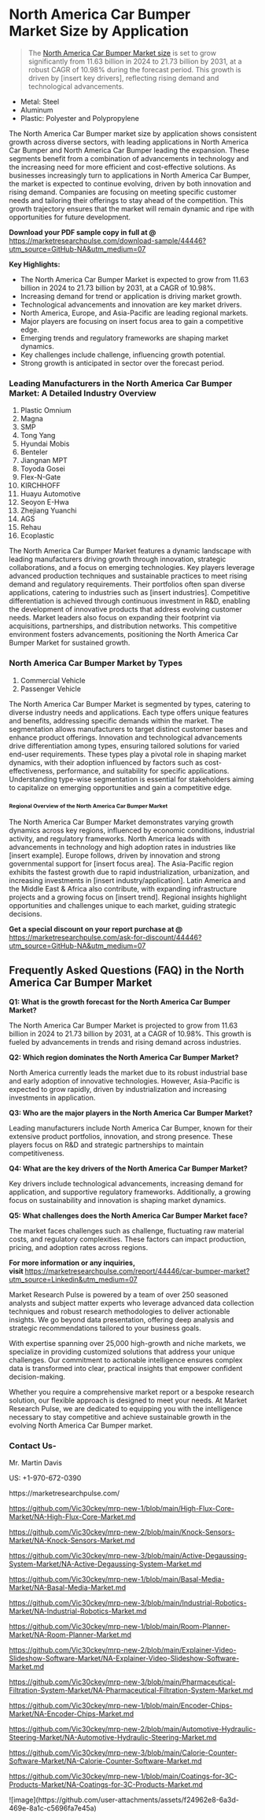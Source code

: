 <h1>North America Car Bumper Market&nbsp;Size by Application</h1><blockquote><p>The <a href="https://marketresearchpulse.com/download-sample/44446?utm_source=GitHub-NA&amp;utm_medium=07">North America Car Bumper Market size</a> is set to grow significantly from 11.63 billion in 2024 to 21.73 billion by 2031, at a robust CAGR of 10.98% during the forecast period. This growth is driven by [insert key drivers], reflecting rising demand and technological advancements.</p></blockquote><ul><li>Metal: Steel<li> Aluminum<li> Plastic: Polyester and Polypropylene</li></ul><p>The North America Car Bumper market size by application shows consistent growth across diverse sectors, with leading applications in North America Car Bumper and North America Car Bumper leading the expansion. These segments benefit from a combination of advancements in technology and the increasing need for more efficient and cost-effective solutions. As businesses increasingly turn to applications in North America Car Bumper, the market is expected to continue evolving, driven by both innovation and rising demand. Companies are focusing on meeting specific customer needs and tailoring their offerings to stay ahead of the competition. This growth trajectory ensures that the market will remain dynamic and ripe with opportunities for future development.</p><p><strong>Download your PDF sample copy in full at @ </strong><a href="https://marketresearchpulse.com/download-sample/44446?utm_source=GitHub-NA&amp;utm_medium=07">https://marketresearchpulse.com/download-sample/44446?utm_source=GitHub-NA&amp;utm_medium=07</a></p><p><strong>Key Highlights: </strong></p><ul><li>The North America Car Bumper Market is expected to grow from 11.63 billion in 2024 to 21.73 billion by 2031, at a CAGR of 10.98%.</li><li>Increasing demand for trend or application is driving market growth.</li><li>Technological advancements and innovation are key market drivers.</li><li>North America, Europe, and Asia-Pacific are leading regional markets.</li><li>Major players are focusing on insert focus area to gain a competitive edge.</li><li>Emerging trends and regulatory frameworks are shaping market dynamics.</li><li>Key challenges include challenge, influencing growth potential.</li><li>Strong growth is anticipated in sector over the forecast period.</li></ul><h3>Leading Manufacturers in the North America Car Bumper Market: A Detailed Industry Overview</h3><ol><li>Plastic Omnium</li><li>Magna</li><li>SMP</li><li>Tong Yang</li><li>Hyundai Mobis</li><li>Benteler</li><li>Jiangnan MPT</li><li>Toyoda Gosei</li><li>Flex-N-Gate</li><li>KIRCHHOFF</li><li>Huayu Automotive</li><li>Seoyon E-Hwa</li><li>Zhejiang Yuanchi</li><li>AGS</li><li>Rehau</li><li>Ecoplastic</li></ol><div class="flex max-w-full flex-col flex-grow"><div class="min-h-8 text-message flex w-full flex-col items-end gap-2 whitespace-normal break-words [.text-message+&amp;]:mt-5" dir="auto" data-message-author-role="assistant" data-message-id="fd8432e4-4910-450d-b182-61b7bfb0a01f" data-message-model-slug="gpt-4o"><div class="flex w-full flex-col gap-1 empty:hidden first:pt-[3px]"><div class="markdown prose w-full break-words dark:prose-invert light"><p>The North America Car Bumper Market features a dynamic landscape with leading manufacturers driving growth through innovation, strategic collaborations, and a focus on emerging technologies. Key players leverage advanced production techniques and sustainable practices to meet rising demand and regulatory requirements. Their portfolios often span diverse applications, catering to industries such as [insert industries]. Competitive differentiation is achieved through continuous investment in R&amp;D, enabling the development of innovative products that address evolving customer needs. Market leaders also focus on expanding their footprint via acquisitions, partnerships, and distribution networks. This competitive environment fosters advancements, positioning the North America Car Bumper Market for sustained growth.</p></div></div></div></div><h3>North America Car Bumper Market by Types</h3><ol><li>Commercial Vehicle<li> Passenger Vehicle</li></ol><div class="flex max-w-full flex-col flex-grow"><div class="min-h-8 text-message flex w-full flex-col items-end gap-2 whitespace-normal break-words [.text-message+&amp;]:mt-5" dir="auto" data-message-author-role="assistant" data-message-id="084470be-0bb7-4664-bddf-5156b4f41249" data-message-model-slug="gpt-4o-mini"><div class="flex w-full flex-col gap-1 empty:hidden first:pt-[3px]"><div class="markdown prose w-full break-words dark:prose-invert light"><p>The North America Car Bumper Market is segmented by types, catering to diverse industry needs and applications. Each type offers unique features and benefits, addressing specific demands within the market. The segmentation allows manufacturers to target distinct customer bases and enhance product offerings. Innovation and technological advancements drive differentiation among types, ensuring tailored solutions for varied end-user requirements. These types play a pivotal role in shaping market dynamics, with their adoption influenced by factors such as cost-effectiveness, performance, and suitability for specific applications. Understanding type-wise segmentation is essential for stakeholders aiming to capitalize on emerging opportunities and gain a competitive edge.</p></div></div></div></div><h3><span style="font-size: 11px;">Regional Overview of the North America Car Bumper Market</span></h3><div class="flex max-w-full flex-col flex-grow"><div class="min-h-8 text-message flex w-full flex-col items-end gap-2 whitespace-normal break-words [.text-message+&amp;]:mt-5" dir="auto" data-message-author-role="assistant" data-message-id="e9038762-ce64-4e30-91c9-9bd413514231" data-message-model-slug="gpt-4o-mini"><div class="flex w-full flex-col gap-1 empty:hidden first:pt-[3px]"><div class="markdown prose w-full break-words dark:prose-invert light"><p>The North America Car Bumper Market demonstrates varying growth dynamics across key regions, influenced by economic conditions, industrial activity, and regulatory frameworks. North America leads with advancements in technology and high adoption rates in industries like [insert example]. Europe follows, driven by innovation and strong governmental support for [insert focus area]. The Asia-Pacific region exhibits the fastest growth due to rapid industrialization, urbanization, and increasing investments in [insert industry/application]. Latin America and the Middle East &amp; Africa also contribute, with expanding infrastructure projects and a growing focus on [insert trend]. Regional insights highlight opportunities and challenges unique to each market, guiding strategic decisions.</p></div></div></div></div><p><strong>Get a special discount on your report purchase at @ </strong><a href="https://marketresearchpulse.com/ask-for-discount/44446?utm_source=GitHub-NA&amp;utm_medium=07">https://marketresearchpulse.com/ask-for-discount/44446?utm_source=GitHub-NA&amp;utm_medium=07</a></p><h2>Frequently Asked Questions (FAQ) in the North America Car Bumper Market</h2><p><strong>Q1: What is the growth forecast for the North America Car Bumper Market?</strong></p><p>The North America Car Bumper Market is projected to grow from 11.63 billion in 2024 to 21.73 billion by 2031, at a CAGR of 10.98%. This growth is fueled by advancements in trends and rising demand across industries.</p><p><strong>Q2: Which region dominates the North America Car Bumper Market?</strong></p><p>North America currently leads the market due to its robust industrial base and early adoption of innovative technologies. However, Asia-Pacific is expected to grow rapidly, driven by industrialization and increasing investments in application.</p><p><strong>Q3: Who are the major players in the North America Car Bumper Market?</strong></p><p>Leading manufacturers include North America Car Bumper, known for their extensive product portfolios, innovation, and strong presence. These players focus on R&amp;D and strategic partnerships to maintain competitiveness.</p><p><strong>Q4: What are the key drivers of the North America Car Bumper Market?</strong></p><p>Key drivers include technological advancements, increasing demand for application, and supportive regulatory frameworks. Additionally, a growing focus on sustainability and innovation is shaping market dynamics.</p><p><strong>Q5: What challenges does the North America Car Bumper Market face?</strong></p><p>The market faces challenges such as challenge, fluctuating raw material costs, and regulatory complexities. These factors can impact production, pricing, and adoption rates across regions.</p><p><strong>For more information or any inquiries, visit&nbsp;</strong><a href="https://marketresearchpulse.com/report/44446/car-bumper-market?utm_source=Linkedin&utm_medium=07">https://marketresearchpulse.com/report/44446/car-bumper-market?utm_source=Linkedin&utm_medium=07</a></p><p>Market Research Pulse is powered by a team of over 250 seasoned analysts and subject matter experts who leverage advanced data collection techniques and robust research methodologies to deliver actionable insights. We go beyond data presentation, offering deep analysis and strategic recommendations tailored to your business goals.</p><p>With expertise spanning over 25,000 high-growth and niche markets, we specialize in providing customized solutions that address your unique challenges. Our commitment to actionable intelligence ensures complex data is transformed into clear, practical insights that empower confident decision-making.</p><p>Whether you require a comprehensive market report or a bespoke research solution, our flexible approach is designed to meet your needs. At Market Research Pulse, we are dedicated to equipping you with the intelligence necessary to stay competitive and achieve sustainable growth in the evolving North America Car Bumper market.</p><h3><strong>Contact Us-</strong></h3><p>Mr. Martin Davis</p><p>US: +1-970-672-0390</p><p>https://marketresearchpulse.com/</p><p><a href="https://github.com/Vic30ckey/mrp-new-1/blob/main/High-Flux-Core-Market/NA-High-Flux-Core-Market.md">https://github.com/Vic30ckey/mrp-new-1/blob/main/High-Flux-Core-Market/NA-High-Flux-Core-Market.md</a></p><p><a href="https://github.com/Vic30ckey/mrp-new-2/blob/main/Knock-Sensors-Market/NA-Knock-Sensors-Market.md">https://github.com/Vic30ckey/mrp-new-2/blob/main/Knock-Sensors-Market/NA-Knock-Sensors-Market.md</a></p><p><a href="https://github.com/Vic30ckey/mrp-new-3/blob/main/Active-Degaussing-System-Market/NA-Active-Degaussing-System-Market.md">https://github.com/Vic30ckey/mrp-new-3/blob/main/Active-Degaussing-System-Market/NA-Active-Degaussing-System-Market.md</a></p><p><a href="https://github.com/Vic30ckey/mrp-new-1/blob/main/Basal-Media-Market/NA-Basal-Media-Market.md">https://github.com/Vic30ckey/mrp-new-1/blob/main/Basal-Media-Market/NA-Basal-Media-Market.md</a></p><p><a href="https://github.com/Vic30ckey/mrp-new-3/blob/main/Industrial-Robotics-Market/NA-Industrial-Robotics-Market.md">https://github.com/Vic30ckey/mrp-new-3/blob/main/Industrial-Robotics-Market/NA-Industrial-Robotics-Market.md</a></p><p><a href="https://github.com/Vic30ckey/mrp-new-1/blob/main/Room-Planner-Market/NA-Room-Planner-Market.md">https://github.com/Vic30ckey/mrp-new-1/blob/main/Room-Planner-Market/NA-Room-Planner-Market.md</a></p><p><a href="https://github.com/Vic30ckey/mrp-new-2/blob/main/Explainer-Video-Slideshow-Software-Market/NA-Explainer-Video-Slideshow-Software-Market.md">https://github.com/Vic30ckey/mrp-new-2/blob/main/Explainer-Video-Slideshow-Software-Market/NA-Explainer-Video-Slideshow-Software-Market.md</a></p><p><a href="https://github.com/Vic30ckey/mrp-new-3/blob/main/Pharmaceutical-Filtration-System-Market/NA-Pharmaceutical-Filtration-System-Market.md">https://github.com/Vic30ckey/mrp-new-3/blob/main/Pharmaceutical-Filtration-System-Market/NA-Pharmaceutical-Filtration-System-Market.md</a></p><p><a href="https://github.com/Vic30ckey/mrp-new-1/blob/main/Encoder-Chips-Market/NA-Encoder-Chips-Market.md">https://github.com/Vic30ckey/mrp-new-1/blob/main/Encoder-Chips-Market/NA-Encoder-Chips-Market.md</a></p><p><a href="https://github.com/Vic30ckey/mrp-new-2/blob/main/Automotive-Hydraulic-Steering-Market/NA-Automotive-Hydraulic-Steering-Market.md">https://github.com/Vic30ckey/mrp-new-2/blob/main/Automotive-Hydraulic-Steering-Market/NA-Automotive-Hydraulic-Steering-Market.md</a></p><p><a href="https://github.com/Vic30ckey/mrp-new-3/blob/main/Calorie-Counter-Software-Market/NA-Calorie-Counter-Software-Market.md">https://github.com/Vic30ckey/mrp-new-3/blob/main/Calorie-Counter-Software-Market/NA-Calorie-Counter-Software-Market.md</a></p><p><a href="https://github.com/Vic30ckey/mrp-new-1/blob/main/Coatings-for-3C-Products-Market/NA-Coatings-for-3C-Products-Market.md">https://github.com/Vic30ckey/mrp-new-1/blob/main/Coatings-for-3C-Products-Market/NA-Coatings-for-3C-Products-Market.md</a></p>
![image](https://github.com/user-attachments/assets/f24962e8-6a3d-469e-8a1c-c5696fa7e45a)
